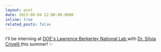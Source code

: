 ```yaml
---
layout: post
date: 2023-06-04 12:00:00-0000
inline: true
related_posts: false
---
```


I'll be interning at <a href="https://www.lbl.gov/"> DOE's Lawrence Berkerley National Lab </a> with <a href="https://crd.lbl.gov/divisions/amcr/computational-science-dept/acsd/staff/staff-members/silvia-crivelli/"> Dr. Silvia Crivelli </a> this summer! :sparkles: